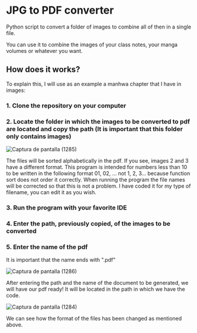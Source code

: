 # JPG to PDF converter

Python script to convert a folder of images to combine all of then in a single file.

You can use it to combine the images of your class notes, your manga volumes or whatever you want.

## How does it works?

To explain this, I will use as an example a manhwa chapter that I have in images:

### 1. Clone the repository on your computer

### 2. Locate the folder in which the images to be converted to pdf are located and copy the path (It is important that this folder only contains images) 

![Captura de pantalla (1285)](https://user-images.githubusercontent.com/16228113/183226601-4eb7414d-d377-46d4-b1ab-36371aed3c59.png)

The files will be sorted alphabetically in the pdf.
If you see, images 2 and 3 have a different format. This program is intended for numbers less than 10 to be written in the following format 01, 02, ... not 1, 2, 3... because function sort does not order it correctly. When running the program the file names will be corrected so that this is not a problem.
I have coded it for my type of filename, you can edit it as you wish.

### 3. Run the program with your favorite IDE

### 4. Enter the path, previously copied, of the images to be converted

### 5. Enter the name of the pdf

It is important that the name ends with ".pdf"

![Captura de pantalla (1286)](https://user-images.githubusercontent.com/16228113/183226613-48412aa4-f991-48b3-bf2b-d611e1fcbfad.png)

After entering the path and the name of the document to be generated, we will have our pdf ready! It will be located in the path in which we have the code.

![Captura de pantalla (1284)](https://user-images.githubusercontent.com/16228113/183226681-b641636a-7193-4140-89b2-d0b8acb3150b.png)

We can see how the format of the files has been changed as mentioned above.


